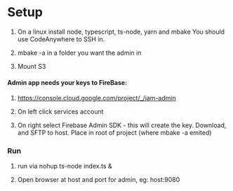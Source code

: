 
# Setup

1. On a linux install node, typescript, ts-node, yarn and mbake
You should use CodeAnywhere to SSH in.

2. mbake -a in a folder you want the admin in

3. Mount S3


#### Admin app needs your keys to FireBase:

1. https://console.cloud.google.com/project/_/iam-admin

2. On left click services account

3. On right select Firebase Admin SDK - this will create the key. Download, and SFTP to host. Place in root of project (where mbake -a emited)


### Run

1. run via nohup ts-node index.ts &

2. Open browser at host and port for admin, eg: host:9080
